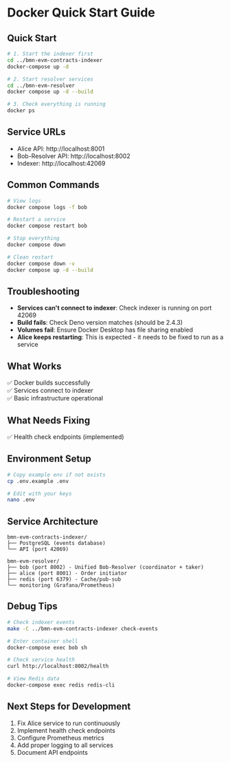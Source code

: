 # Docker Quick Start Guide

## Quick Start

```bash
# 1. Start the indexer first
cd ../bmn-evm-contracts-indexer
docker-compose up -d

# 2. Start resolver services
cd ../bmn-evm-resolver
docker compose up -d --build

# 3. Check everything is running
docker ps
```

## Service URLs

- Alice API: http://localhost:8001
- Bob-Resolver API: http://localhost:8002
- Indexer: http://localhost:42069

## Common Commands

```bash
# View logs
docker compose logs -f bob

# Restart a service
docker compose restart bob

# Stop everything
docker compose down

# Clean restart
docker compose down -v
docker compose up -d --build
```

## Troubleshooting

- **Services can't connect to indexer**: Check indexer is running on port 42069
- **Build fails**: Check Deno version matches (should be 2.4.3)
- **Volumes fail**: Ensure Docker Desktop has file sharing enabled
- **Alice keeps restarting**: This is expected - it needs to be fixed to run as
  a service

## What Works

✅ Docker builds successfully\
✅ Services connect to indexer\
✅ Basic infrastructure operational

## What Needs Fixing

✅ Health check endpoints (implemented)

## Environment Setup

```bash
# Copy example env if not exists
cp .env.example .env

# Edit with your keys
nano .env
```

## Service Architecture

```
bmn-evm-contracts-indexer/
├── PostgreSQL (events database)
└── API (port 42069)

bmn-evm-resolver/
├── bob (port 8002) - Unified Bob-Resolver (coordinator + taker)
├── alice (port 8001) - Order initiator
├── redis (port 6379) - Cache/pub-sub
└── monitoring (Grafana/Prometheus)
```

## Debug Tips

```bash
# Check indexer events
make -C ../bmn-evm-contracts-indexer check-events

# Enter container shell
docker-compose exec bob sh

# Check service health
curl http://localhost:8002/health

# View Redis data
docker-compose exec redis redis-cli
```

## Next Steps for Development

1. Fix Alice service to run continuously
2. Implement health check endpoints
3. Configure Prometheus metrics
4. Add proper logging to all services
5. Document API endpoints
